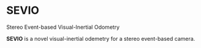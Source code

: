 # SEVIO
Stereo Event-based Visual-Inertial Odometry

**SEVIO** is a novel visual-inertial odemetry for a stereo event-based camera.
